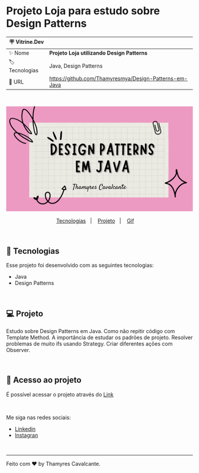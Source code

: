 # Projeto Loja para estudo sobre Design Patterns

| :placard: Vitrine.Dev |     |
| -------------  | --- |
| :sparkles: Nome        | **Projeto Loja utilizando Design Patterns**
| :label: Tecnologias    | Java, Design Patterns |
| :rocket: URL           | https://github.com/Thamyresmya/Design-Patterns-em-Java

<br>

![](geral/Capa.png)


<p align="center">
  <a href="#-tecnologias">Tecnologias</a>&nbsp;&nbsp;&nbsp;|&nbsp;&nbsp;&nbsp;  
  <a href="#-projeto">Projeto</a>&nbsp;&nbsp;&nbsp;|&nbsp;&nbsp;&nbsp;  
  <a href="#-gif">Gif</a>&nbsp;&nbsp;&nbsp;&nbsp;&nbsp;&nbsp;
</p>

<br>


## 🚀 Tecnologias

Esse projeto foi desenvolvido com as seguintes tecnologias:

- Java
- Design Patterns

<br>

## 💻 Projeto

Estudo sobre Design Patterns em Java. Como não repitir código com Template Method.
A importância de estudar os padrões de projeto. Resolver problemas de muito ifs usando Strategy. Criar diferentes ações com Observer. 

<br>

## 📁 Acesso ao projeto

É possível acessar o projeto através do [Link](https://github.com/Thamyresmya/Design-Patterns-em-Java)


<br>

Me siga nas redes sociais:
- [Linkedin](https://www.linkedin.com/in/thamyrescavalcante/)
- [Instagran](https://www.instagram.com/thamyres__cavalcante/)

<br>

---

Feito com ♥ by Thamyres Cavalcante.




